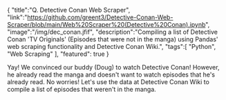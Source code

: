 {
    "title":"Q. Detective Conan Web Scraper",
    "link":"https://github.com/greent3/Detective-Conan-Web-Scraper/blob/main/Web%20Scraper%20(Detective%20Conan).ipynb",
    "image":"/img/dec_conan.jfif",
    "description":"Compiling a list of Detective Conan 'TV Originals' (Episodes that were not in the manga) using Pandas' web scraping functionality and Detective Conan Wiki.",
    "tags":[
          "Python",
          "Web Scraping"
        ],
    "featured": true
}


Yay! We convinced our buddy (Doug) to watch Detective Conan!
However, he already read the manga and doesn't want to watch episodes that he's already read.
No worries! Let's use the data at Detective Conan Wiki to compile a list of episodes that weren't in the manga.
